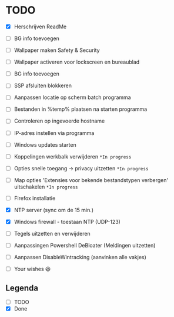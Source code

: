 # TODO
- [x] Herschrijven ReadMe
- [ ] BG info toevoegen
- [ ] Wallpaper maken Safety & Security
- [ ] Wallpaper activeren voor lockscreen en bureaublad
- [ ] BG info toevoegen
- [ ] SSP  afsluiten blokkeren
- [ ] Aanpassen locatie op scherm batch programma
- [ ] Bestanden in %temp% plaatsen na starten programma
- [ ] Controleren op ingevoerde hostname
- [ ] IP-adres instellen via programma
- [ ] Windows updates starten
- [ ] Koppelingen werkbalk verwijderen `*In progress`
- [ ] Opties snelle toegang -> privacy uitzetten `*In progress`
- [ ] Map opties 'Extensies voor bekende bestandstypen verbergen' uitschakelen `*In progress`
- [ ] Firefox installatie
- [x] NTP server (sync om de 15 min.)
- [x] Windows firewall - toestaan NTP (UDP-123)
- [ ] Tegels uitzetten en verwijderen
- [ ] Aanpassingen Powershell DeBloater (Meldingen uitzetten)
- [ ] Aanpassen DisableWintracking (aanvinken alle vakjes)
- [ ] Your wishes :smiley:


## Legenda
- [ ] TODO
- [x] Done